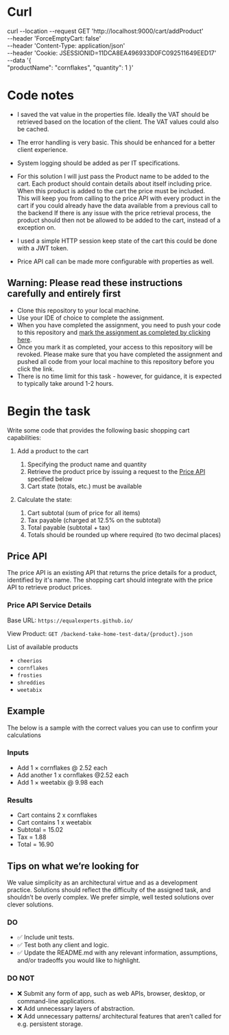 # Curl

curl --location --request GET 'http://localhost:9000/cart/addProduct' \
--header 'ForceEmptyCart: false' \
--header 'Content-Type: application/json' \
--header 'Cookie: JSESSIONID=11DCA8EA496933D0FC092511649EED17' \
--data '{    
"productName": "cornflakes",
"quantity": 1
}'

# Code notes

* I saved the vat value in the properties file.
  Ideally the VAT should be retrieved based on the location of the client.
  The VAT values could also be cached.

* The error handling is very basic. This should be enhanced for a better client experience.

* System logging should be added as per IT specifications.

* For this solution I will just pass the Product name to be added to the cart.
  Each product should contain details about itself including price. When this product is added to the cart the price
  must be included.  
  This will keep you from calling to the price API with every product in the cart if you could already have the data
  available from a previous call to the backend
  If there is any issue with the price retrieval process, the product should then not be allowed to be added to the
  cart, instead of a exception on.

* I used a simple HTTP session keep state of the cart this could be done with a JWT token.

* Price API call can be made more configurable with properties as well.

## Warning: Please read these instructions carefully and entirely first

* Clone this repository to your local machine.
* Use your IDE of choice to complete the assignment.
* When you have completed the assignment, you need to push your code to this repository
  and [mark the assignment as completed by clicking here](https://app.snapcode.review/submission_links/fb8a2892-39df-43e6-8c14-b3b5b73699d2).
* Once you mark it as completed, your access to this repository will be revoked. Please make sure that you have
  completed the assignment and pushed all code from your local machine to this repository before you click the link.
* There is no time limit for this task - however, for guidance, it is expected to typically take around 1-2 hours.

# Begin the task

Write some code that provides the following basic shopping cart capabilities:

1. Add a product to the cart
    1. Specifying the product name and quantity
    2. Retrieve the product price by issuing a request to the [Price API](#price-api) specified below
    3. Cart state (totals, etc.) must be available

2. Calculate the state:
    1. Cart subtotal (sum of price for all items)
    2. Tax payable (charged at 12.5% on the subtotal)
    3. Total payable (subtotal + tax)
    4. Totals should be rounded up where required (to two decimal places)

## Price API

The price API is an existing API that returns the price details for a product, identified by it's name. The shopping
cart should integrate with the price API to retrieve product prices.

### Price API Service Details

Base URL: `https://equalexperts.github.io/`

View Product: `GET /backend-take-home-test-data/{product}.json`

List of available products

* `cheerios`
* `cornflakes`
* `frosties`
* `shreddies`
* `weetabix`

## Example

The below is a sample with the correct values you can use to confirm your calculations

### Inputs

* Add 1 × cornflakes @ 2.52 each
* Add another 1 x cornflakes @2.52 each
* Add 1 × weetabix @ 9.98 each

### Results

* Cart contains 2 x cornflakes
* Cart contains 1 x weetabix
* Subtotal = 15.02
* Tax = 1.88
* Total = 16.90

## Tips on what we’re looking for

We value simplicity as an architectural virtue and as a development practice. Solutions should reflect the difficulty of
the assigned task, and shouldn’t be overly complex. We prefer simple, well tested solutions over clever solutions.

### DO

* ✅ Include unit tests.
* ✅ Test both any client and logic.
* ✅ Update the README.md with any relevant information, assumptions, and/or tradeoffs you would like to highlight.

### DO NOT

* ❌ Submit any form of app, such as web APIs, browser, desktop, or command-line applications.
* ❌ Add unnecessary layers of abstraction.
* ❌ Add unnecessary patterns/ architectural features that aren’t called for e.g. persistent storage.
